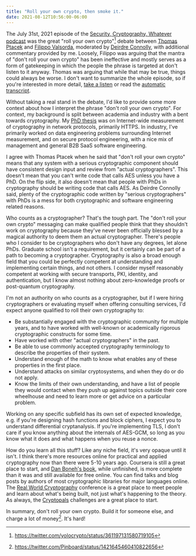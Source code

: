 ```yaml
---
title: "Roll your own crypto, then smoke it."
date: 2021-08-12T10:56:00-06:00
---
```


The July 31st, 2021 episode of the [Security, Cryptography, Whatever
podcast][scw] was the great "roll your own crypto"[^1] debate between [Thomas
Ptacek][tqbf] and [Filippo Valsorda][filo], moderated by [Deirdre
Connolly][deirdre], with additional commentary provided by me. Loosely, Filippo
was arguing that the mantra of "don't roll your own crypto" has been ineffective
and mostly serves as a form of gatekeeping in which the people the phrase is
targeted at don't listen to it anyway. Thomas was arguing that while that may be
true, things could always be worse. I don't want to summarize the whole episode,
so if you're interested in more detail, [take a listen][scw] or read the
[automatic transcript][transcript].

Without taking a real stand in the debate, I'd like to provide some more context
about how I interpret the phrase "don't roll your own crypto". For context, my
background is split between academia and industry with a bent towards
cryptography. My [PhD thesis][thesis] was on Internet-wide measurement of
cryptography in network protocols, primarily HTTPS. In industry, I've primarily
worked on data engineering problems surrounding Internet measurement, and on
secure protocol engineering, with a nice mix of management and general B2B SaaS
software engineering.

I agree with Thomas Ptacek when he said that "don't roll your own crypto" means
that any system with a serious cryptographic component should have consistent
design input and review from "actual cryptographers". This doesn't mean that you
can't write code that calls AES unless you have a PhD. On the flip side, it also
doesn't mean that people with PhDs in cryptography should be writing code that
calls AES. As Deirdre Connolly said, plenty of the cryptographic code written by
"serious cryptographers" with PhDs is a mess for both cryptographic and software
engineering related reasons.

Who counts as a cryptographer? That's the tough part. The "don't roll your own
crypto" messaging can make qualified people think that they shouldn't work on
cryptography because they've never been officially blessed by a magical
authority to deem them an actual cryptographer. There's people who I consider to
be cryptographers who don't have any degrees, let alone PhDs. Graduate school
isn't a requirement, but it certainly can be part of a path to becoming a
cryptographer. Cryptography is also a broad enough field that you could be
perfectly competent at understanding and implementing certain things, and not
others. I consider myself reasonably competent at working with secure
transports, PKI, identity, and authentication, but I know almost nothing about
zero-knowledge proofs or post-quantum cryptography.

I'm not an authority on who counts as a cryptographer, but if I were hiring
cryptographers or evaluating myself when offering consulting services, I'd
expect anyone qualified to roll their own cryptography to:
  - Be substantially engaged with the cryptographic community for multiple
    years, and to have worked with well-known or academically rigorous
    cryptographic constructs for some time.
  - Have worked with other "actual cryptographers" in the past.
  - Be able to use commonly accepted cryptography terminology to describe the
    properties of their system.
  - Understand enough of the math to know what enables any of these properties
    in the first place.
  - Understand attacks on similar cryptosystems, and when they do or do not
    apply.
  - Know the limits of their own understanding, and have a list of people they
    would contact when they push up against topics outside their core wheelhouse
    and need to learn more or get advice on a particular problem.

Working on any specific subfield has its own set of expected knowledge, e.g. if
you're designing hash functions and block ciphers, I expect you to understand
differential cryptanalysis. If you're implementing TLS, I don't care if you know
anything about the internals of AES-GCM, so long as you know what it does and
what happens when you reuse a nonce.

How do you learn all this stuff? Like any niche field, it's very opaque until it
isn't. I think there's more resources online for practical and applied
cryptography now than there were 5-10 years ago. Coursera is still a great place
to start, and [Dan Boneh's book][book], while unfinished, is more complete than
it was and still available for free online. You can find talks and blog posts by
authors of most cryptographic libraries for major languages online. The [Real
World Cryptography][rwc] conference is a great place to meet people and learn
about what's being built, not just what's happening to the theory. As always,
the [Cryptopals][cryptopals] challenges are a great place to start.

In summary, don't roll your own crypto. Build it for someone else, and charge a lot of money[^2]. It's hard!

[^1]: https://twitter.com/yolocrypto/status/361197131580719105
[^2]: https://twitter.com/Pinboard/status/1421645460410822656

[scw]: https://securitycryptographywhatever.com
[tqbf]: https://twitter.com/tqbf
[filo]: https://twitter.com/FiloSottile
[deirdre]: https://twitter.com/durumcrustulum
[transcript]: https://securitycryptographywhatever.buzzsprout.com/1822302/8953842-the-great-roll-your-own-crypto-debate-feat-filippo-valsorda
[cryptopals]: https://cryptopals.com/
[thesis]: https://dadrian.io/srv/papers/david-adrian-dissertation.pdf
[book]: http://toc.cryptobook.us/
[rwc]: https://rwc.iacr.org/
